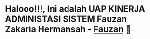 # Halooo!!!, Ini adalah UAP KINERJA ADMINISTASI SISTEM Fauzan Zakaria Hermansah - [Fauzan](https://www.instagram.com/fauzan.hermansah) 👋